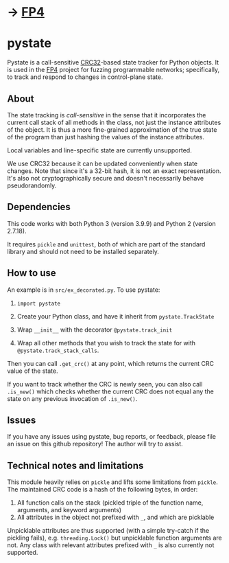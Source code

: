 # → [FP4](https://github.com/eniac/FP4)

# pystate

Pystate is a call-sensitive [CRC32](https://en.wikipedia.org/wiki/Cyclic_redundancy_check)-based state tracker for Python objects.
It is used in the [FP4](https://github.com/eniac/FP4) project for fuzzing programmable networks; specifically, to track and respond to changes in control-plane state.

## About

The state tracking is *call-sensitive* in the sense that it incorporates the current call stack of all methods in the class, not just the instance attributes of the object. It is thus a more fine-grained approximation of the true state of the program than just hashing the values of the instance attributes.

Local variables and line-specific state are currently unsupported.

We use CRC32 because it can be updated conveniently when state changes. Note that since it's a 32-bit hash, it is not an exact representation. It's also not cryptographically secure and doesn't necessarily behave pseudorandomly.

## Dependencies

This code works with both Python 3 (version 3.9.9) and Python 2 (version 2.7.18).

It requires `pickle` and `unittest`, both of which are part of the standard library and should not need to be installed separately.

## How to use

An example is in `src/ex_decorated.py`. To use pystate:

1. `import pystate`

2. Create your Python class, and have it inherit from `pystate.TrackState`

3. Wrap `__init__` with the decorator `@pystate.track_init`

4. Wrap all other methods that you wish to track the state for with `@pystate.track_stack_calls`.

Then you can call `.get_crc()` at any point, which returns the current CRC value of the state.

If you want to track whether the CRC is newly seen, you can also call `.is_new()` which checks whether the current CRC does not equal any the state on any previous invocation of `.is_new()`.

## Issues

If you have any issues using pystate, bug reports, or feedback, please file an issue on this github repository! The author will try to assist.

## Technical notes and limitations

This module heavily relies on `pickle` and lifts some limitations from `pickle`.
The maintained CRC code is a hash of the following bytes, in order:
1. All function calls on the stack (pickled triple of the function name, arguments, and keyword arguments)
2. All attributes in the object not prefixed with `_`, and which are picklable

Unpicklable attributes are thus supported (with a simple try-catch if the pickling fails), e.g. `threading.Lock()` but unpicklable function arguments are not. Any class with relevant attributes prefixed with `_` is also currently not supported.
